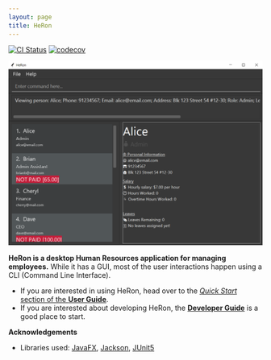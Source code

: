 ```yaml
---
layout: page
title: HeRon
---
```


[![CI Status](https://github.com/AY2122S1-CS2103T-F11-3/tp/workflows/Java%20CI/badge.svg)](https://github.com/AY2122S1-CS2103T-F11-3/tp)
[![codecov](https://codecov.io/gh/AY2122S1-CS2103T-F11-3/tp/branch/master/graph/badge.svg?token=REU06SVNLO)](https://codecov.io/gh/AY2122S1-CS2103T-F11-3/tp)

![Ui](images/Ui.png)

**HeRon is a desktop Human Resources application for managing employees.** While it has a GUI, most of the user interactions happen using a CLI (Command Line Interface).

* If you are interested in using HeRon, head over to the [_Quick Start_ section of the **User Guide**](UserGuide.html#quick-start).
* If you are interested about developing HeRon, the [**Developer Guide**](DeveloperGuide.html) is a good place to start.


**Acknowledgements**

* Libraries used: [JavaFX](https://openjfx.io/), [Jackson](https://github.com/FasterXML/jackson), [JUnit5](https://github.com/junit-team/junit5)
